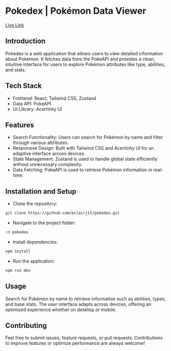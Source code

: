 # Pokedex | Pokémon Data Viewer

[Live Link](https://pokedex-by-eclair.netlify.app/)

## Introduction
Pokedex is a web application that allows users to view detailed information about Pokémon. It fetches data from the PokeAPI and provides a clean, intuitive interface for users to explore Pokémon attributes like type, abilities, and stats.

## Tech Stack
- Frontend: React, Tailwind CSS, Zustand  
- Data API: PokeAPI  
- UI Library: Acertinity UI

## Features
- Search Functionality: Users can search for Pokémon by name and filter through various attributes.
- Responsive Design: Built with Tailwind CSS and Acertinity UI for an adaptive interface across devices.
- State Management: Zustand is used to handle global state efficiently without unnecessary complexity.
- Data Fetching: PokeAPI is used to retrieve Pokémon information in real-time.

## Installation and Setup
- Clone the repository:
```bash
git clone https://github.com/eclairjit/pokedex.git
```

- Navigate to the project folder:
```bash
cd pokedex
```

- Install dependencies:
```bash
npm install
```

- Run the application:
```bash
npm run dev
```

## Usage
Search for Pokémon by name to retrieve information such as abilities, types, and base stats.
The user interface adapts across devices, offering an optimized experience whether on desktop or mobile.

## Contributing
Feel free to submit issues, feature requests, or pull requests. Contributions to improve features or optimize performance are always welcome!
